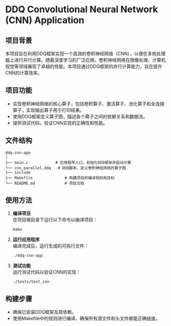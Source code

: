 # DDQ Convolutional Neural Network (CNN) Application

## 项目背景

本项目旨在利用DDQ框架实现一个高效的卷积神经网络（CNN），以便在多核处理器上进行并行计算。随着深度学习的广泛应用，卷积神经网络在图像处理、计算机视觉等领域展现了卓越的性能。本项目通过DDQ框架的并行计算能力，旨在提升CNN的计算效率。

## 项目功能

- 实现卷积神经网络的核心算子，包括卷积算子、激活算子、池化算子和全连接算子，实现输出算子用于打印结果。
- 使用DDQ框架定义算子图，描述各个算子之间的依赖关系和数据流。
- 提供测试代码，验证CNN实现的正确性和性能。

## 文件结构

```
ddq-cnn-app
│
├── main.c            # 应用程序入口，初始化DDQ框架并启动计算
└── cnn_parallel.ddq   # DDQ脚本，定义卷积神经网络的算子图
├── include
├── Makefile              # 构建项目的编译规则和目标
└── README.md             # 项目文档
```

## 使用方法

1. **编译项目**  
   在项目根目录下运行以下命令以编译项目：
   ```
   make
   ```

2. **运行应用程序**  
   编译完成后，运行生成的可执行文件：
   ```
   ./ddq-cnn-app
   ```

3. **测试功能**  
   运行测试代码以验证CNN的实现：
   ```
   ./tests/test_cnn
   ```

## 构建步骤

- 确保已安装DDQ框架及其依赖。
- 使用Makefile中的规则进行编译，确保所有源文件和头文件都能正确链接。

